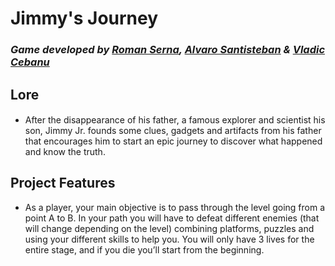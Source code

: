 # Jimmy's Journey

### *Game developed by [Roman Serna](https://github.com/Raist3D), [Alvaro Santisteban](https://github.com/Montalx) & [Vladic Cebanu](https://github.com/kalyer)*

## Lore
####
- After the disappearance of his father, a famous explorer and scientist his son, Jimmy Jr. founds some clues, gadgets and artifacts from his father that encourages him to start an epic journey to discover what happened and know the truth. 

## Project Features
- As a player, your main objective is to pass through the level going from a point A to B. In your path you will have to defeat different enemies (that will change depending on the level) combining platforms, puzzles and using your different skills to help you.   You will only have 3 lives for the entire stage, and if you die you’ll start from the beginning. 
